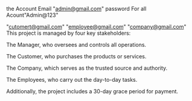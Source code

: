 the Account Email "admin@gmail.com"
password For all Acount"Admin@123"



"cutomert@gmail.com"
"employee@gmail.com"
"company@gmail.com"
This project is managed by four key stakeholders:

The Manager, who oversees and controls all operations.

The Customer, who purchases the products or services.

The Company, which serves as the trusted source and authority.

The Employees, who carry out the day-to-day tasks.

Additionally, the project includes a 30-day grace period for payment.
